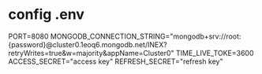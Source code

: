 # config .env

PORT=8080
MONGODB_CONNECTION_STRING="mongodb+srv://root:{password}@cluster0.1eoq6.mongodb.net/INEX?retryWrites=true&w=majority&appName=Cluster0"
TIME_LIVE_TOKE=3600
ACCESS_SECRET="access key"
REFRESH_SECRET="refresh key"
